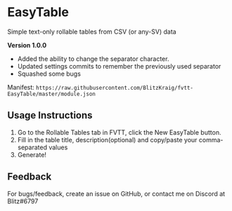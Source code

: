 # EasyTable

Simple text-only rollable tables from CSV (or any-SV) data

**Version 1.0.0**
* Added the ability to change the separator character.
* Updated settings commits to remember the previously used separator
* Squashed some bugs

Manifest: `https://raw.githubusercontent.com/BlitzKraig/fvtt-EasyTable/master/module.json`


## Usage Instructions

1. Go to the Rollable Tables tab in FVTT, click the New EasyTable button.
2. Fill in the table title, description(optional) and copy/paste your comma-separated values
3. Generate!

## Feedback

For bugs/feedback, create an issue on GitHub, or contact me on Discord at Blitz#6797
